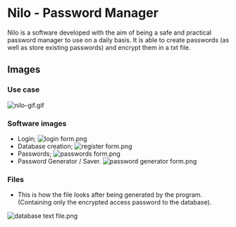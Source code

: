 
# Nilo - Password Manager
Nilo is a software developed with the aim of being a safe and practical password manager to use on a daily basis. It is able to create passwords (as well as store existing passwords) and encrypt them in a txt file. 

## Images
### Use case
![nilo-gif.gif](https://www.dropbox.com/s/6ty8mgyseqgcdn7/nilo-gif.gif?dl=0&raw=1)
### Software images
- Login;
![login form.png](https://www.dropbox.com/s/fr6wn0j6r3kqyim/login%20form.png?dl=0&raw=1)
- Database creation;
![register form.png](https://www.dropbox.com/s/mlzqnp0nxngnlxl/register%20form.png?dl=0&raw=1)
- Passwords;
![passwords form.png](https://www.dropbox.com/s/a6jykp73k79yisd/passwords%20form.png?dl=0&raw=1)
- Password Generator / Saver.
![password generator form.png](https://www.dropbox.com/s/ipmbb5udchtyl6t/password%20generator%20form.png?dl=0&raw=1)

### Files

- This is how the file looks after being generated by the program. (Containing only the encrypted access password to the database).

![database text file.png](https://www.dropbox.com/s/asy8w30jadzzsbc/database%20text%20file.png?dl=0&raw=1)
